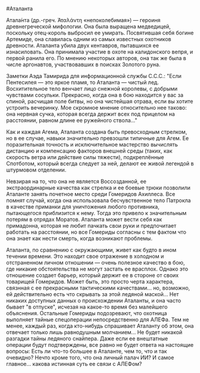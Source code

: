 #Аталанта

Атала́нта (др.-греч. Ἀταλάντη «непоколебимая») — героиня древнегреческой мифологии. Она была выращена медведицей, поскольку отец-король выбросил ее умирать. Посвятившая себя богине Артемиде, она славилась одним из самых известных охотников древности. Аталанта убила двух кентавров, пытавшихся ее изнасиловать. Она принимала участие в охоте на калидонского вепря, и первой ранила его. По мнению некоторых авторов, она так же была в числе аргонавтов, участвовавших в поисках Золотого руна.

Заметки Аэда Тамирида для информационной службы С.С.С.: "Если Пентесилея — это яркое пламя, то Аталанта — чистый лед. Восхитительное тело венчает лицо снежной королевы, с добрыми чувствами сосульки. Прекрасно, когда она в бою находится у вас за спиной, расчищая поле битвы, но она чистейшая отрава, если вы хотите устроить вечеринку. Мое скромное мнение относительно нее таково: она нервная сучка, которая всегда держит всех под прицелом на расстоянии, равном длине ее ружейного ствола..."

Как и каждая Агема, Аталанта создана быть превосходным стрелком, но в ее случае, навыки значительно превзошли типичные для Агем. Ее поразительная точность и исключительное мастерство вычислять дистанцию и компенсацию факторов внешней среды (таких, как скорость ветра или действие силы тяжести), подкреплённые Спотботом, который всегда следует за ней, делают ее живой легендой в штурмовом отделении.

Невзирая на то, что она не является Воссозданной, ее экстраординарные качества как стрелка и ее боевые трюки позволили Аталанте занять почетное место среди Гомеридов Ахиллеса. Все помнят случай, когда она использовала бесчувственное тело Патрокла в качестве приманки для уничтожения любого противника, пытающегося приблизится к нему. Тогда это привело к значительным потерям в отрядах Моратов. Аталанта может вести себя как примадонна, которая не любит пачкать свои руки и предпочитает работать на расстоянии, но все Гомериды согласны с тем фактом что она знает как нести смерть, когда возникают проблемы.

Аталанта, по сравнению с окружающими, живет как будто в ином течении времени. Это находит свое отражение в холодном и отстраненном личном отношении — очень полезное качество в бою, где никакие обстоятельства не могут застать ее врасплох. Однако это отношение создает барьер, который держит ее в стороне от своих товарищей Гомеридов. Может быть, это просто черта характера, связнная с ее прекрасными тактическими качествами... но, возможно, ей действительно есть что скрывать за этой ледяной маской... Нет никаких доступных данных о происхождении Аталанты, и она часто бывает "в отпуске", исчезая на какое-то время без малейшего объяснения. Остальные Гомериды подозревают, что охотница выполняет тайные спецоперации непосредственно для АЛЕФа. Тем не менее, каждый раз, когда кто-нибудь спрашивает Аталанту об этом, она отвечает только лишь равнодушным молчанием... Не будет никакой разгадки тайны ледяного снайпера. Даже если ее внештатные операции будут подтверждены, все равно не будет ответа на настоящие вопросы: Есть ли что-то большее в Аталанте, чем то, что и так очевидно? Нечто кроме того, что она личный палач ИИ? И самое главное... какова истинная суть ее связи с АЛЕФом?

